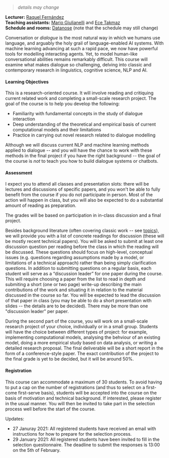 > *details may change*

**Lecturer:** [Raquel Fernández](https://staff.fnwi.uva.nl/r.fernandezrovira/)<br>
**Teaching assistants:** [Mario Giulianelli](https://glnmario.github.io/) and [Ece Takmaz](https://ecekt.github.io)<br>
**Schedule and rooms:** [Datanose](https://datanose.nl/#course[89352]) (note that the schedule may still change)


Conversation or *dialogue* is the most natural way in which we humans use language, and arguably the holy grail of language-enabled AI systems. With machine learning advancing at such a rapid pace, we now have powerful tools for modelling interacting agents. Yet, to model human-like conversational abilities remains remarkably difficult. This course will examine what makes dialogue so challenging, delving into classic and contemporary research in linguistics, cognitive science, NLP and AI. 

#### Learning Objectives

This is a research-oriented course. It will involve reading and critiquing current related work and completing a small-scale research project. The goal of the course is to help you develop the following: 

  - Familiarity with fundamental concepts in the study of dialogue interaction
  - Deep understanding of the theoretical and empirical basis of current computational models and their limitations
  - Practice in carrying out novel research related to dialogue modelling

Although we will discuss current NLP and machine learning methods applied to dialogue -- and you will have the chance to work with these methods in the final project if you have the right background -- the goal of the course is *not* to teach you how to build dialogue systems or chatbots.

#### Assessment

I expect you to attend all classes and presentation slots: there will be lectures and discussions of specific papers, and you won't be able to fully benefit from the course if you do not participate in person. Most of the action will happen in class, but you will also be expected to do a substantial amount of reading as preparation.

The grades will be based on participation in in-class discussion and a final project. 

Besides background literature (often covering classic work -- see [topics](https://cl-illc.github.io/cdm/topics.html)), we will provide you with a list of concrete readings for discussion (these will be mostly recent technical papers). You will be asked to submit at least one discussion question per reading before the class in which the reading will be discussed. These questions should focus on high-level, conceptual issues (e.g. questions regarding assumptions made by a model, or limitations of a technical approach) rather than being simply clarification questions. In addition to submitting questions on a regular basis, each student will serve as a “discussion leader” for one paper during the course. This will require choosing a paper from the list to read in depth and submiting a short (one or two page) write-up describing the main contributions of the work and situating it in relation to the material discussed in the course so far. You will be expected to lead the discussion of that paper in class (you may be able to do a short presentation with slides -- the details are to be decided). There may be more than one "discussion leader" per paper.

During the second part of the course, you will work on a small-scale research project of your choice, individually or in a small group. Students will have the choice between different types of project: for example, implementing computational models, analysing the behviour of an existing model, doing a more empirical study based on data analysis, or writing a detailed research proposal. The final deliverable will be a short report in the form of a conference-style paper. The exact contribution of the project to the final grade is yet to be decided, but it will be around 50%.

#### Registration

This course can accommodate a maximum of 30 students. To avoid having to put a cap on the number of registrations (and thus to select on a first-come first-serve basis), students will be accepted into the course on the basis of motivation and technical background. If interested, please register in the usual manner. You will then be invited to take part in the selection process well before the start of the course.

Updates:

  - 27 Januray 2021: All registered students have received an email with instructions for how to prepare for the selection process.
  - 29 January 2021: All registered students have been invited to fill in the selection questionnaire. The deadline to submit the responses is 13:00 on the 5th of February.

<!-- 2020
  - 23 Januray 2020: all registered students have received an email with instructions for how to prepare for the selection process.
  - 28 January 2020: All registered students have been invited to fill in the selection questionnaire. The deadline to submit the responses is 13:00 on the 31st of January. 
  - 4 February 2020: The selection has been made and all students have been informed of the outcome.
-->  
